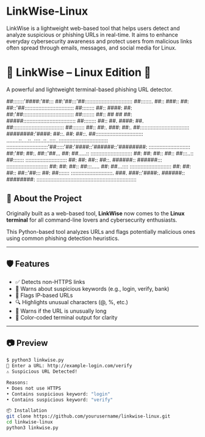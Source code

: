 # LinkWise-Linux
LinkWise is a lightweight web-based tool that helps users detect and analyze suspicious or phishing URLs in real-time. It aims to enhance everyday cybersecurity awareness and protect users from malicious links often spread through emails, messages, and social media for Linux.
# 🔗 LinkWise – Linux Edition 🐧  
A powerful and lightweight terminal-based phishing URL detector.


 ##:::::::'####:'##::: ##:'##:::'##:::::::::::::::::::::::::::::::
 ##:::::::. ##:: ###:: ##: ##::'##::::::::::::::::::::::::::::::::
 ##:::::::: ##:: ####: ##: ##:'##:::::::::::::::::::::::::::::::::
 ##:::::::: ##:: ## ## ##: #####::::::::::::::::::::::::::::::::::
 ##:::::::: ##:: ##. ####: ##. ##:::::::::::::::::::::::::::::::::
 ##:::::::: ##:: ##:. ###: ##:. ##::::::::::::::::::::::::::::::::
 ########:'####: ##::. ##: ##::. ##:::::::::::::::::::::::::::::::
........::....::..::::..::..::::..::::::::::::::::::::::::::::::::
:::::::::::::::::::::::::::'##:::::'##:'####::'######::'########: 
::::::::::::::::::::::::::: ##:'##: ##:. ##::'##... ##: ##.....:: 
::::::::::::::::::::::::::: ##: ##: ##:: ##:: ##:::..:: ##::::::: 
::::::::::::::::::::::::::: ##: ##: ##:: ##::. ######:: ######::: 
::::::::::::::::::::::::::: ##: ##: ##:: ##:::..... ##: ##...:::: 
::::::::::::::::::::::::::: ##: ##: ##:: ##::'##::: ##: ##::::::: 
:::::::::::::::::::::::::::. ###. ###::'####:. ######:: ########: 
::::::::::::::::::::::::::::::::::::::::::::::::::::::::::::::::: 

## 🚀 About the Project

Originally built as a web-based tool, **LinkWise** now comes to the **Linux terminal** for all command-line lovers and cybersecurity enthusiasts.

This Python-based tool analyzes URLs and flags potentially malicious ones using common phishing detection heuristics.

---

## 🛡️ Features

- ✅ Detects non-HTTPS links
- 🧠 Warns about suspicious keywords (e.g., login, verify, bank)
- 🚩 Flags IP-based URLs
- 🔍 Highlights unusual characters (@, %, etc.)
- 📏 Warns if the URL is unusually long
- 🎨 Color-coded terminal output for clarity

---

## 📷 Preview

```bash
$ python3 linkwise.py
🔗 Enter a URL: http://example-login.com/verify
⚠️ Suspicious URL Detected!

Reasons:
• Does not use HTTPS
• Contains suspicious keyword: "login"
• Contains suspicious keyword: "verify"

📦 Installation
git clone https://github.com/yourusername/linkwise-linux.git
cd linkwise-linux
python3 linkwise.py
